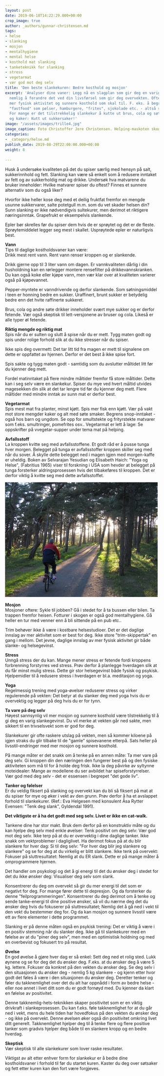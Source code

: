 ```yaml
---
layout: post
date: 2019-06-18T14:22:29.000+00:00
crop_image: true
author: _authors/gunnar-christensen.md
tags:
- helse
- slanking
- mosjon
- mentalhygiene
- mental helse
- kosthold mat slanking
- tanketeknikk for slanking
- stress
- vegetarmat
- vær god mot deg selv
title: 'Den beste slankekuren: Bedre kosthold og mosjon'
excerpt: 'Analyser dine vaner: Legg nå en slagplan som gir deg en varig slankegevinst
  nemlig å forandre det ved din livsførsel som gir deg overvekten. Oftest er det bare
  mer fysisk aktivitet og sunnere kosthold som skal til. F. eks. å begrense mengdene
  "fastfood" som pølser, hamburgere, "frites", sjokolade etc. - altså sunnere vaner.
  For mange er det tilstrekkelig slankekur å kutte ut brus, cola og søtsaker som gotteri
  og kaker: Kutt ut sukkersaker!'
image: "/assets/images/trille4.jpg"
image_caption: Foto Christoffer Jore Christensen. Helping-maskoten skogskatten "Trille".
categories:
- _category/helse.md
publish_date: 2019-08-29T22:00:00.000+00:00
weight: 8

---
```

Husk å undersøke kvaliteten på det du spiser særlig med hensyn på salt, sukkerinnhold og fett. Slanking kan være så enkelt som å redusere inntaket av fett og av sukkerholdig mat og drikke. Undersøk hva matvarene du bruker inneholder: Hvilke matvarer spiser du oftest? Finnes et sunnere alternativ som du også liker?

Hvorfor ikke heller kose deg med et deilig fruktfat fremfor en mengde usunne sukkervarer, salte potetgull m.m. som du vet skader helsen din? Sunn slanking er ikke nødvendigvis sultekurer, men derimot et riktigere næringsinntak. Grapefrukt er eksempelvis slankende.

Epler bør skrelles før du spiser dem hvis de er sprøytet og det er de fleste. Sprøytemiddelet legger seg mest i skallet. Usprøytede epler er naturligvis best.

**Vann**  
Tips til daglige kostholdsvaner kan være:  
Drikk mest rent vann. Rent vann renser kroppen og er slankende.

Drikk gjerne opp til 3 liter vann om dagen. Er vannkvaliteten dårlig i din husholdning kan en rørlegger montere rensefilter på drikkevannskranken. Du kan også koke eller kjøpe vann, men vær klar over at kvaliteten varierer også på kjøpevannet.

Pepper-myntete er vanndrivende og derfor slankende. Som søtningsmiddel i teen er honning bedre en sukker. Uraffinert, brunt sukker er betydelig bedre enn det hvite raffinerte sukkeret.

Brus, cola og andre søte drikker inneholder svært mye sukker og er derfor fetende. Vær også skeptisk til lett-versjonene av bruser og cola. Likeså er alle typer øl fetende.

**Riktig mengde og riktig mat**  
Spis når du er sulten og slutt å spise når du er mett. Tygg maten godt og spis under rolige forhold slik at du ikke stresser når du spiser.

Ikke spis deg overmett: Det tar litt tid fra magen er mett til signalene om dette er oppfattet av hjernen. Derfor er det best å ikke spise fort.

Spis sakte og tygg maten godt - samtidig som du avslutter måltidet litt før du kjenner deg mett.

Fordel matinntaket på flere mindre måltider fremfor få store måltider. Dette kan i seg selv være en slankekur. Spiser du mye ved hvert måltid utvides magesekken din slik at det tar lengre tid før du kjenner deg mett. Flere måltider med mindre inntak av sunn mat er derfor best.

**Vegetarmat**  
Spis mest mat fra planter, minst kjøtt. Spis mer fisk enn kjøtt. Vær på vakt mot store mengder kaker og alt med søte smaker. Begrens snop-inntaket - også hos barn og ungdom. Se opp for smultstekte og frityrstekte matvarer som f.eks. smultringer, pomefrites osv.. Vegetarmat er lett å lage: Se oppskrifter på vvegetar-supper under tema mat på helping.

**Avfallsstoff**  
La kroppen kvitte seg med avfallsstoffene. Et godt råd er å pusse tunga hver morgen. Belegget på tunga er avfallsstoffer kroppen skiller seg med når du sover. Å skylle dette belegget ned i magen igjen med morgen-kaffe er uheldig. Boken av Selvarajan Yesudian og Elisabeth Haich: "Yoga og Helse", (Fabritius 1965) viser til forskning i USA som hevder at belegget på tunga forsterker aldringsprosessen hvis det tilbakeføres til kroppen. Det er derfor viktig å kvitte seg med dette avfallsstoffet.

![](/assets/images/healing2.jpg)

**Mosjon**  
Mosjoner oftere: Sykle til jobben? Gå i stedet for å ta bussen eller bilen. Ta trappen fremfor heisen. Fotturer i skogen er også god mentalhygiene. Gå heller en tur med venner enn å bli sittende på en pub etc..

Trim behøver ikke å være i kostbare helsestudioer. Det er det daglige innslag av mer aktivitet som er best for deg. Ikke store "trim-skippertak" en gang i mellom. Det jevne, daglige innslag av mer fysisk aktivitet gir både slanke- og helsegevinst.

**Stress**  
Unngå stress der du kan. Mange mener stress er fetende fordi kroppens forbrenning forstyrres ved stress. Prøv derfor å planlegge hverdagen slik at du får minst mulig stress. Dette gir stor helsegevinst både fysisk og psykisk. Hjelpemidler til å redusere stress i hverdagen er bl.a. meditasjon og yoga.

**Yoga**  
Regelmessig trening med yoga-øvelser reduserer stress og virker regulerende på vekten: Det betyr at du slanker deg med yoga hvis du er overvektig og legger på deg hvis du er for tynn.

**Ta vare på deg selv**  
Høyest sannsynlig vil mer mosjon og sunnere kosthold være tilstrekkelig til å gi deg en varig slankegevinst. Du vil merke at vekten går ned sakte, men sikkert til en trivselsvekt som er god for deg.

Slankekurer gir ofte raskere utslag på vekten, men så kommer kiloene på igjen straks du glir tilbake til de "gamle" spisevanene etterpå. Sats heller på livsstil-endringer med mer mosjon og sunnere kosthold.

På mange måter er det snakk om å tenke på en annen måte: Ta mer vare på deg selv. Gi kroppen din den næringen den fungerer best på og den fysiske aktiviteten som må til for å holde deg frisk. Ikke la deg påvirke av syltynne moteidealer: Mange av modellene du ser avbildet har spiseforstyrrelser. Vær god med deg selv - det er essensen i begrepet "det gode liv".

**Tanker og følelser**  
Er du veldig fiksert på slanking og overvekt kan du bli så fiksert på mat at du spiser for mye og øker i vekt av den grunn. Prøv derfor å ha et avslappet forhold til slankekurer. (Ref.: Eva Helgesen med konsulent Åsa Rytter Evensen: "Tenk deg slank", Gyldendal 1991).

**Det viktigste er å ha det godt med seg selv. Livet er ikke en cat-walk.**

Tankene dine har stor makt. Bruk dem derfor på en konstruktiv måte og du kan hjelpe deg selv med enkle øvelser: Tenk positivt om deg selv: Vær god mot deg selv. Ikke terp på at du er overvektig i dine daglige tanker. Ikke snakk om vektproblemer i dagliglivet. Ha derimot fokus på at du blir slankere for hver dag: Si til deg selv: "For hver dag blir jeg slankere og slankere" og se for deg at du virkelig er blitt slankere. Ikke tenk på overvekt: Fokuser på sluttresultatet: Nemlig at du ER slank. Dette er på mange måter å omprogrammere hjernen.

Det handler om psykologi og det å gi energi til det du ønsker deg i stedet for det du ikke ønsker deg: Visualiser deg selv som slank.

Konsentrerer du deg om overvekt så gir du mer energi til det som er negativt for deg. For mange fører dette til depresjon. Og da forsterker du denne "feilprogrammeringen". Konsentrerer du deg derimot om å tenke og sende tanke-energi til dine positive ønsker, så vil du nærme deg det du ønsker deg hvis du fokuserer på sluttresultatet; Nemlig det å gå ned i vekt til den vekt du bestemmer deg for. Og da kan mosjon og sunnere livsstil være ett av flere elementer i dette programmet.

Slanking er på denne måten også en psykisk trening: Det er viktig å være i en positiv stemning når du slanker deg. Ikke gå til slankekurer med en følelse av at du "piner deg selv", men med en optimistisk holdning og med en overbevist og fokusert tro på resultat.

**Øvelse**  
En god øvelse å gjøre hver dag er så enkel: Sett deg ned et rolig sted. Lukk øynene og se for deg det du ønsker deg. F.eks. at du ønsker deg å være 5 kg. lettere. Fokuser da konkret på den vekten du ønsker deg. Se deg selv i den situasjonen du ønsker deg - nemlig 5 kg slankere - og kjenn etter hvor godt det føles å være i den situasjonen du ønsker deg. Deretter tenker og føler du takknemlighet over det du alt har oppnådd i form av bedre helse - eller noe annet i livet ditt som du er godt fornøyd med. Du kjenner da klart en følelse av positivitet.

Denne takknemlig-hets-teknikken skaper positivitet som er en viktig drivkraft i slankeprosessen. Du kan f.eks. føle takknemlighet for at du går ned i vekt, mens du hele tiden har hovedfokus på den vekten du ønsker deg - og ikke på overvekt. Denne øvelsen øker også din positivitet omkring livet ditt generelt. Takknemlighet hjelper deg til å tenke flere og flere positive tanker som gradvis hjelper deg både til en slankere kropp og en bedre hverdag.

**Skeptisk**  
Vær skeptisk til alle slankekurer som lover raske resultater.

Viktigst av alt etter enhver form for slankekur er å bedre dine kostholdsvaner i forhold til før du startet kuren. Kaster du deg over søtsaker og fett etter kuren kan den fort være forgjeves.